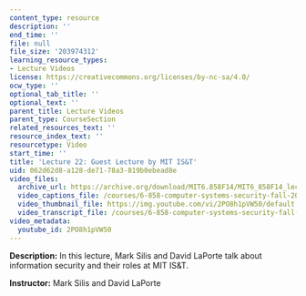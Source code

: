 ```yaml
---
content_type: resource
description: ''
end_time: ''
file: null
file_size: '203974312'
learning_resource_types:
- Lecture Videos
license: https://creativecommons.org/licenses/by-nc-sa/4.0/
ocw_type: ''
optional_tab_title: ''
optional_text: ''
parent_title: Lecture Videos
parent_type: CourseSection
related_resources_text: ''
resource_index_text: ''
resourcetype: Video
start_time: ''
title: 'Lecture 22: Guest Lecture by MIT IS&T'
uid: 062d62d8-a128-de71-78a3-819b0ebead8e
video_files:
  archive_url: https://archive.org/download/MIT6.858F14/MIT6_858F14_lec22_300k.mp4
  video_captions_file: /courses/6-858-computer-systems-security-fall-2014/d1eb0c318b8b545da4aea6720d3992e6_2PO8h1pVW50.vtt
  video_thumbnail_file: https://img.youtube.com/vi/2PO8h1pVW50/default.jpg
  video_transcript_file: /courses/6-858-computer-systems-security-fall-2014/816024ef2b7921f77f048e142f26f2a1_2PO8h1pVW50.pdf
video_metadata:
  youtube_id: 2PO8h1pVW50
---
```


**Description:** In this lecture, Mark Silis and David LaPorte talk about information security and their roles at MIT IS&T.

**Instructor:** Mark Silis and David LaPorte

